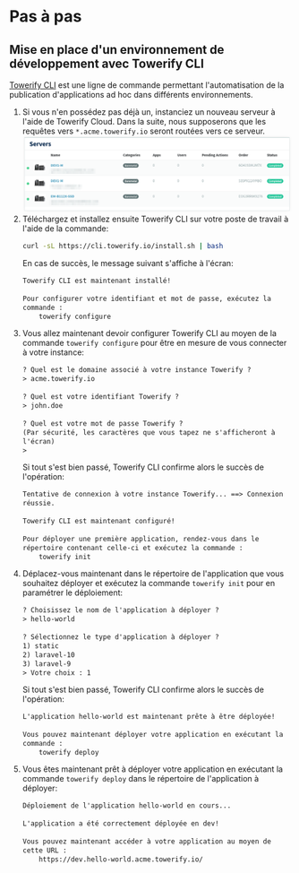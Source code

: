 # Pas à pas

## Mise en place d'un environnement de développement avec Towerify CLI

[Towerify CLI](../cli/) est une ligne de commande permettant l'automatisation de la publication d'applications ad hoc
dans différents environnements.

1. Si vous n'en possédez pas déjà un, instanciez un nouveau serveur à l'aide de Towerify Cloud. Dans la suite, nous
   supposerons que les requêtes vers `*.acme.towerify.io` seront routées vers ce serveur.
   ![](../img/towerify-cloud-list-of-servers.png)
2. Téléchargez et installez ensuite Towerify CLI sur votre poste de travail à l'aide de la commande:
   ```bash
   curl -sL https://cli.towerify.io/install.sh | bash
   ```
   En cas de succès, le message suivant s'affiche à l'écran:
   ```output
   Towerify CLI est maintenant installé!

   Pour configurer votre identifiant et mot de passe, exécutez la commande :
       towerify configure
   ```
3. Vous allez maintenant devoir configurer Towerify CLI au moyen de la commande `towerify configure` pour être en mesure
   de vous connecter à votre instance:
   ```output
   ? Quel est le domaine associé à votre instance Towerify ?
   > acme.towerify.io
   
   ? Quel est votre identifiant Towerify ?
   > john.doe
   
   ? Quel est votre mot de passe Towerify ?
   (Par sécurité, les caractères que vous tapez ne s'afficheront à l'écran)
   >
   ```
   Si tout s'est bien passé, Towerify CLI confirme alors le succès de l'opération:
   ```output
   Tentative de connexion à votre instance Towerify... ==> Connexion réussie.
   
   Towerify CLI est maintenant configuré!
   
   Pour déployer une première application, rendez-vous dans le répertoire contenant celle-ci et exécutez la commande :
       towerify init
   ```
4. Déplacez-vous maintenant dans le répertoire de l'application que vous souhaitez déployer et exécutez la
   commande `towerify init` pour en paramétrer le déploiement:
   ```output
   ? Choisissez le nom de l'application à déployer ?
   > hello-world
   
   ? Sélectionnez le type d'application à déployer ?
   1) static
   2) laravel-10
   3) laravel-9
   > Votre choix : 1
   ```
   Si tout s'est bien passé, Towerify CLI confirme alors le succès de l'opération:
   ```output
   L'application hello-world est maintenant prête à être déployée!

   Vous pouvez maintenant déployer votre application en exécutant la commande :
       towerify deploy
   ```
5. Vous êtes maintenant prêt à déployer votre application en exécutant la commande `towerify deploy` dans le répertoire
   de l'application à déployer:
   ```output
   Déploiement de l'application hello-world en cours...
   
   L'application a été correctement déployée en dev!
   
   Vous pouvez maintenant accéder à votre application au moyen de cette URL :
       https://dev.hello-world.acme.towerify.io/
   ```
